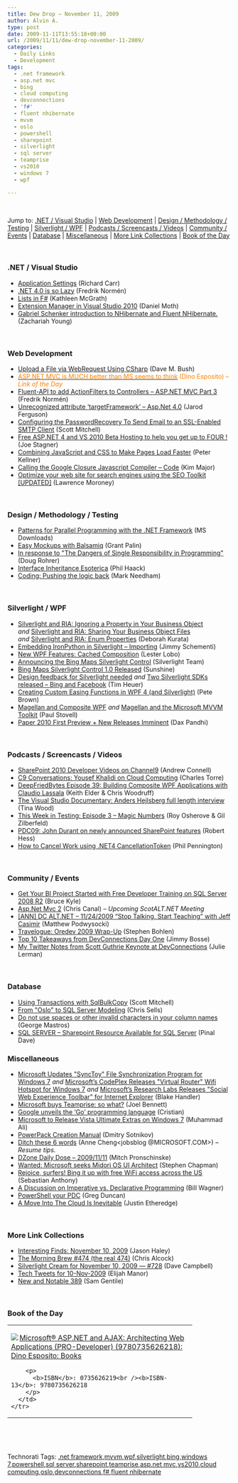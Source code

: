 ```yaml
---
title: Dew Drop – November 11, 2009
author: Alvin A.
type: post
date: 2009-11-11T13:55:18+00:00
url: /2009/11/11/dew-drop-november-11-2009/
categories:
  - Daily Links
  - Development
tags:
  - .net framework
  - asp.net mvc
  - bing
  - cloud computing
  - devconnections
  - 'f#'
  - fluent nhibernate
  - mvvm
  - oslo
  - powershell
  - sharepoint
  - silverlight
  - sql server
  - teamprise
  - vs2010
  - windows 7
  - wpf

---
```

&#160;

Jump to: [.NET / Visual Studio][1] | [Web Development][2] | [Design / Methodology / Testing][3] | [Silverlight / WPF][4] | [Podcasts / Screencasts / Videos][5] | [Community / Events][6] | [Database][7] | [Miscellaneous][8] | [More Link Collections][9] | [Book of the Day][10] 

&#160;

### <a name="dotnet"></a>.NET / Visual Studio

  * [Application Settings][11] (Richard Carr)
  * [.NET 4.0 is so Lazy][12] (Fredrik Normén)
  * [Lists in F#][13] (Kathleen McGrath)
  * [Extension Manager in Visual Studio 2010][14] (Daniel Moth)
  * [Gabriel Schenker introduction to NHibernate and Fluent NHibernate.][15] (Zachariah Young)

&#160;

### <a name="web"></a>Web Development

  * [Upload a File via WebRequest Using CSharp][16] (Dave M. Bush)
  * [<font color="#ff8000">ASP.NET MVC is MUCH better than MS seems to think</font>][17] <font color="#ff8000">(Dino Esposito) <em>– Link of the Day</em></font>
  * [Fluent-API to add ActionFilters to Controllers – ASP.NET MVC Part 3][18] (Fredrik Normén)
  * [Unrecognized attribute ‘targetFramework’ – Asp.Net 4.0][19] (Jarod Ferguson)
  * [Configuring the PasswordRecovery To Send Email to an SSL-Enabled SMTP Client][20] (Scott Mitchell)
  * [Free ASP.NET 4 and VS 2010 Beta Hosting to help you get up to FOUR !][21] (Joe Stagner)
  * [Combining JavaScript and CSS to Make Pages Load Faster][22] (Peter Kellner)
  * [Calling the Google Closure Javascript Compiler &#8211; Code][23] (Kim Major)
  * [Optimize your web site for search engines using the SEO Toolkit [UPDATED]][24] (Lawrence Moroney)

&#160;

### <a name="design"></a>Design / Methodology / Testing

  * [Patterns for Parallel Programming with the .NET Framework][25] (MS Downloads)
  * [Easy Mockups with Balsamiq][26] (Grant Palin)
  * [In response to "The Dangers of Single Responsibility in Programming"][27] (Doug Rohrer)
  * [Interface Inheritance Esoterica][28] (Phil Haack)
  * [Coding: Pushing the logic back][29] (Mark Needham)

&#160;

### <a name="silverlight"></a>Silverlight / WPF

  * [Silverlight and RIA: Ignoring a Property in Your Business Object][30] _and_&#160;[Silverlight and RIA: Sharing Your Business Object Files][31] _and_&#160;[Silverlight and RIA: Enum Properties][32] (Deborah Kurata)
  * [Embedding IronPython in Silverlight &#8211; Importing][33] (Jimmy Schementi)
  * [New WPF Features: Cached Composition][34] (Lester Lobo)
  * [Announcing the Bing Maps Silverlight Control][35] (Silverlight Team)
  * [Bing Maps Silverlight Control 1.0 Released][36] (Sunshine)
  * [Design feedback for Silverlight needed][37] _and_&#160;[Two Silverlight SDKs released – Bing and Facebook][38] (Tim Heuer)
  * [Creating Custom Easing Functions in WPF 4 (and Silverlight)][39] (Pete Brown)
  * [Magellan and Composite WPF][40] _and_&#160;[Magellan and the Microsoft MVVM Toolkit][41] (Paul Stovell)
  * [Paper 2010 First Preview + New Releases Imminent][42] (Dax Pandhi)

&#160;

### <a name="podcasts"></a>Podcasts / Screencasts / Videos

  * [SharePoint 2010 Developer Videos on Channel9][43] (Andrew Connell)
  * [C9 Conversations: Yousef Khalidi on Cloud Computing][44] (Charles Torre)
  * [DeepFriedBytes Episode 39: Building Composite WPF Applications with Claudio Lassala][45] (Keith Elder & Chris Woodruff)
  * [The Visual Studio Documentary: Anders Hejlsberg full length interview][46] (Tina Wood)
  * [This Week in Testing: Episode 3 &#8211; Magic Numbers][47] (Roy Osherove & Gil Zilberfeld)
  * [PDC09: John Durant on newly announced SharePoint features][48] (Robert Hess)
  * [How to Cancel Work using .NET4 CancellationToken][49] (Phil Pennington)

&#160;

### <a name="events"></a>Community / Events

  * [Get Your BI Project Started with Free Developer Training on SQL Server 2008 R2][50] (Bruce Kyle)
  * [Asp.Net Mvc 2][51] (Chris Canal) _– Upcoming ScotALT.NET Meeting_
  * [[ANN] DC ALT.NET – 11/24/2009 “Stop Talking, Start Teaching” with Jeff Casimir][52] (Matthew Podwysocki)
  * [Travelogue: Oredev 2009 Wrap-Up][53] (Stephen Bohlen)
  * [Top 10 Takeaways from DevConnections Day One][54] (Jimmy Bosse)
  * [My Twitter Notes from Scott Guthrie Keynote at DevConnections][55] (Julie Lerman)

&#160;

### <a name="db"></a>Database

  * [Using Transactions with SqlBulkCopy][56] (Scott Mitchell)
  * [From "Oslo" to SQL Server Modeling][57] (Chris Sells)
  * [Do not use spaces or other invalid characters in your column names][58] (George Mastros)
  * [SQL SERVER – Sharepoint Resource Available for SQL Server][59] (Pinal Dave)

<a name="sp"></a>

### <a name="misc"></a>Miscellaneous

  * [Microsoft Updates "SyncToy" File Synchronization Program for Windows 7][60] _and_&#160;[Microsoft&#8217;s CodePlex Releases "Virtual Router" Wifi Hotspot for Windows 7][61] _and_&#160;[Microsoft&#8217;s Research Labs Releases "Social Web Experience Toolbar" for Internet Explorer][62] (Blake Handler)
  * [Microsoft buys Teamprise: so what?][63] (Joel Bennett)
  * [Google unveils the &#8216;Go&#8217; programming language][64] (Cristian)
  * [Microsoft to Release Vista Ultimate Extras on Windows 7][65] (Muhammad Ali)
  * [PowerPack Creation Manual][66] (Dmitry Sotnikov)
  * [Ditch these 6 words][67] (Anne Cheng<jobsblog @MICROSOFT.COM>) _– Resume tips._
  * [DZone Daily Dose &#8211; 2009/11/11][68] (Mitch Pronschinske)
  * [Wanted: Microsoft seeks Midori OS UI Architect][69] (Stephen Chapman)
  * [Rejoice, surfers! Bing it up with free WiFi access across the US][70] (Sebastian Anthony)
  * [A Discussion on Imperative vs. Declarative Programming][71] (Bill Wagner)
  * [PowerShell your PDC][72] (Greg Duncan)
  * [A Move Into The Cloud Is Inevitable][73] (Justin Etheredge)

&#160;

### <a name="links"></a>More Link Collections

  * [Interesting Finds: November 10, 2009][74] (Jason Haley)
  * [The Morning Brew #474 (the real 474)][75] (Chris Alcock)
  * [Silverlight Cream for November 10, 2009 &#8212; #728][76] (Dave Campbell)
  * [Tech Tweets for 10-Nov-2009][77] (Elijah Manor)
  * [New and Notable 389][78] (Sam Gentile)

&#160;

### <a name="book"></a>Book of the Day

<div style="padding-bottom: 0px; margin: 0px; padding-left: 0px; padding-right: 0px; display: inline; float: none; padding-top: 0px" id="scid:7dc1bd33-94bd-46fd-a20b-0131235bcd47:10d14255-bb94-4477-9cfc-e9be525fa740" class="wlWriterSmartContent">
  <table cellspacing="0" cellpadding="2" width="400" border="0" unselectable="on">
    <tr>
      <td valign="top" width="400">
        <p>
          <a title="Microsoft&reg; ASP.NET and AJAX: Architecting Web Applications (PRO-Developer) (9780735626218): Dino Esposito: Books" href="http://www.amazon.com/exec/obidos/ASIN/0735626219/alvinashcraft-20"><img data-recalc-dims="1" decoding="async" src="https://i0.wp.com/images.amazon.com/images/P/0735626219.01.MZZZZZZZ.jpg?w=660" border="0" align="left" style="float:left" />Microsoft&reg; ASP.NET and AJAX: Architecting Web Applications (PRO-Developer) (9780735626218): Dino Esposito: Books</a>
        </p>
        
        <p>
          <b>ISBN</b>: 0735626219<br /><b>ISBN-13</b>: 9780735626218
        </p>
      </td>
    </tr>
  </table>
</div>

&#160;

<div style="padding-bottom: 0px; margin: 0px; padding-left: 0px; padding-right: 0px; display: inline; float: none; padding-top: 0px" id="scid:C16BAC14-9A3D-4c50-9394-FBFEF7A93539:be703dd2-bfd1-488c-96a7-8d1b368f06d7" class="wlWriterSmartContent">
  <!--dotnetkickit-->
</div>

&#160;

<div style="padding-bottom: 0px; margin: 0px; padding-left: 0px; padding-right: 0px; display: inline; float: none; padding-top: 0px" id="scid:0767317B-992E-4b12-91E0-4F059A8CECA8:5ba5e032-9fe3-428f-a5e6-290bf699c9a4" class="wlWriterSmartContent">
  Technorati Tags: <a href="http://technorati.com/tags/.net+framework" rel="tag">.net framework</a>,<a href="http://technorati.com/tags/mvvm" rel="tag">mvvm</a>,<a href="http://technorati.com/tags/wpf" rel="tag">wpf</a>,<a href="http://technorati.com/tags/silverlight" rel="tag">silverlight</a>,<a href="http://technorati.com/tags/bing" rel="tag">bing</a>,<a href="http://technorati.com/tags/windows+7" rel="tag">windows 7</a>,<a href="http://technorati.com/tags/powershell" rel="tag">powershell</a>,<a href="http://technorati.com/tags/sql+server" rel="tag">sql server</a>,<a href="http://technorati.com/tags/sharepoint" rel="tag">sharepoint</a>,<a href="http://technorati.com/tags/teamprise" rel="tag">teamprise</a>,<a href="http://technorati.com/tags/asp.net+mvc" rel="tag">asp.net mvc</a>,<a href="http://technorati.com/tags/vs2010" rel="tag">vs2010</a>,<a href="http://technorati.com/tags/cloud+computing" rel="tag">cloud computing</a>,<a href="http://technorati.com/tags/oslo" rel="tag">oslo</a>,<a href="http://technorati.com/tags/devconnections" rel="tag">devconnections</a>,<a href="http://technorati.com/tags/f%23" rel="tag">f#</a>,<a href="http://technorati.com/tags/fluent+nhibernate" rel="tag">fluent nhibernate</a>
</div>

<div class="wlWriterHeaderFooter" style="margin:0px; padding:0px 0px 0px 0px;">
  <p>
    <br /> </div>

 [1]: https://morningdew-bpc6g3a0fgaxdxcu.eastus2-01.azurewebsites.net/#dotnet
 [2]: https://morningdew-bpc6g3a0fgaxdxcu.eastus2-01.azurewebsites.net/#web
 [3]: https://morningdew-bpc6g3a0fgaxdxcu.eastus2-01.azurewebsites.net/#design
 [4]: https://morningdew-bpc6g3a0fgaxdxcu.eastus2-01.azurewebsites.net/#silverlight
 [5]: https://morningdew-bpc6g3a0fgaxdxcu.eastus2-01.azurewebsites.net/#podcasts
 [6]: https://morningdew-bpc6g3a0fgaxdxcu.eastus2-01.azurewebsites.net/#events
 [7]: https://morningdew-bpc6g3a0fgaxdxcu.eastus2-01.azurewebsites.net/#db
 [8]: https://morningdew-bpc6g3a0fgaxdxcu.eastus2-01.azurewebsites.net/#misc
 [9]: https://morningdew-bpc6g3a0fgaxdxcu.eastus2-01.azurewebsites.net/#links
 [10]: https://morningdew-bpc6g3a0fgaxdxcu.eastus2-01.azurewebsites.net/#book
 [11]: http://feedproxy.google.com/~r/BlackwaspLatestAdditions/~3/Y0F3FpT69qs/ApplicationSettings.aspx
 [12]: http://weblogs.asp.net/fredriknormen/archive/2009/11/10/net-4-0-is-to-lazy.aspx
 [13]: http://channel9.msdn.com/posts/kmcgrath/Lists-in-FSharp/
 [14]: http://feedproxy.google.com/~r/DanielMoth/~3/79Mqsuua-EU/extension-manager-in-visual-studio-2010.html
 [15]: http://feeds.zachariahyoung.com/~r/zachariahyoung/~3/eAuOsh5EoSw/post.aspx
 [16]: http://blog.dmbcllc.com/2009/11/10/upload-a-file-via-webrequest-using-csharp/
 [17]: http://weblogs.asp.net/despos/archive/2009/11/11/asp-net-mvc-is-much-better-than-ms-seems-to-think.aspx
 [18]: http://weblogs.asp.net/fredriknormen/archive/2009/11/10/fluent-api-to-add-actionfilters-to-controllers-asp-net-mvc-part-3.aspx
 [19]: http://elegantcode.com/2009/11/10/unrecognized-attribute-targetframework-asp-net-4-0/
 [20]: http://feedproxy.google.com/~r/ScottOnWriting/~3/oG6G7VrDX84/14030.aspx
 [21]: http://misfitgeek.com/blog/aspnet/free-asp-net-4-and-vs-2010-beta-hosting-to-help-you-get-up-to-four/
 [22]: http://feedproxy.google.com/~r/Peterkellnernet/~3/Y5Vi9P61OkM/
 [23]: http://feedproxy.google.com/~r/netGeek/~3/LIc-WvBUQJs/calling-the-google-closure-javascript-compiler-code.aspx
 [24]: http://blogs.msdn.com/webplatform/archive/2009/11/10/optimize-your-web-site-for-search-engines-using-the-seo-toolkit-updated.aspx
 [25]: http://feedproxy.google.com/~r/MicrosoftDownloadCenter/~3/IIf7ZD9qJ7s/details.aspx
 [26]: http://grantpalin.com/2009/11/10/easy-mockups-with-balsamiq/
 [27]: http://weblogs.asp.net/drohrer/archive/2009/11/10/in-response-to-quot-the-dangers-of-single-responsibility-in-programming-quot.aspx
 [28]: http://haacked.com/archive/2009/11/10/interface-inheritance-esoterica.aspx
 [29]: http://feedproxy.google.com/~r/MarkNeedham/~3/YQWSJ-DYBXY/
 [30]: http://msmvps.com/blogs/deborahk/archive/2009/11/10/silverlight-and-ria-ignoring-a-property-in-your-business-object.aspx
 [31]: http://msmvps.com/blogs/deborahk/archive/2009/11/10/silverlight-and-ria-sharing-your-business-object-files.aspx
 [32]: http://msmvps.com/blogs/deborahk/archive/2009/11/10/silverlight-and-ria-enum-properties.aspx
 [33]: http://feedproxy.google.com/~r/jimmy-thinking/~3/Gm6B-9tu5LY/embedding-ironpython-in-silverlight.html
 [34]: http://blogs.msdn.com/llobo/archive/2009/11/10/new-wpf-features-cached-composition.aspx
 [35]: http://team.silverlight.net/announcement/announcing-the-bing-maps-silverlight-control/
 [36]: http://feedproxy.google.com/~r/liveside/~3/MGacJM3FTe0/bing-maps-silverlight-control-1-0-released.aspx
 [37]: http://feeds.timheuer.com/~r/timheuer/~3/vflamXxw3eE/user-experience-feedback-needed-consumer-feedback.aspx
 [38]: http://feeds.timheuer.com/~r/timheuer/~3/f4ikuOSc0P0/facebook-and-bing-maps-with-silverlight.aspx
 [39]: http://feeds.dzone.com/~r/zones/dotnet/~3/v9O067_-anY/creating-custom-easing
 [40]: http://www.paulstovell.com/magellan-composite-wpf
 [41]: http://www.paulstovell.com/magellan-mvvm-toolkit
 [42]: http://feedproxy.google.com/~r/DaxPandhisBlog/~3/TAeqtqMEKHc/post.aspx
 [43]: http://feedproxy.google.com/~r/AndrewConnell/~3/nwwumRvwIm4/sharepoint-2010-developer-videos-on-channel9.aspx
 [44]: http://channel9.msdn.com/posts/Charles/C9-Conversations-Yousef-Khalidi-on-Cloud-Computing/
 [45]: http://feedproxy.google.com/~r/deepfriedbytes/~3/fl_QM4pqrqM/
 [46]: http://channel9.msdn.com/shows/VisualStudioDocumentary/The-Visual-Studio-Documentary-Anders-Hejlsberg-full-length-interview/
 [47]: http://learn.typemock.com/this-week-in-test/2009/11/11/episode-3-magic-numbers.html
 [48]: http://channel9.msdn.com/shows/The+Knowledge+Chamber/PDC09-John-Durant-on-newly-announced-SharePoint-features/
 [49]: http://channel9.msdn.com/posts/philpenn/How-to-Cancel-Work-using-NET4-CancellationToken/
 [50]: http://blogs.msdn.com/usisvde/archive/2009/11/11/get-your-bi-project-started-with-free-developer-training-on-sql-server-2008-r2.aspx
 [51]: http://scotalt.net/blog/2009/11/11/asp-net-mvc-2/
 [52]: http://codebetter.com/blogs/matthew.podwysocki/archive/2009/11/10/ann-dc-alt-net-11-24-2009-stop-talking-start-teaching-with-jeff-casimir.aspx
 [53]: http://feedproxy.google.com/~r/unhandled-exceptions/~3/Ct8nx4z_0lQ/
 [54]: http://www.thycotic.com/top-10-takeaways-from-devconnections-day-one
 [55]: http://thedatafarm.com/blog/dotnet/my-twitter-notes-from-scott-guthrie-keynote-at-devconnections/
 [56]: http://www.4guysfromrolla.com/articles/111109-1.aspx
 [57]: http://www.sellsbrothers.com/news/showTopic.aspx?ixTopic=2309
 [58]: http://blogs.lessthandot.com/index.php/DataMgmt/DBProgramming/do-not-use-spaces-or-other-invalid-chara
 [59]: http://blog.sqlauthority.com/2009/11/11/sql-server-sharepoint-resource-available-for-sql-server/
 [60]: http://bhandler.spaces.live.com/Blog/cns!70F64BC910C9F7F3!6995.entry
 [61]: http://bhandler.spaces.live.com/Blog/cns!70F64BC910C9F7F3!6996.entry
 [62]: http://bhandler.spaces.live.com/Blog/cns!70F64BC910C9F7F3!6998.entry
 [63]: http://huddledmasses.org/microsoft-buys-teamprise-so-what/
 [64]: http://feedproxy.google.com/~r/tcmagazine/~3/Z9EbRBZSpqA/comments.php
 [65]: http://feedproxy.google.com/~r/RedmondPie/~3/N2JeWh-uIg0/
 [66]: http://dmitrysotnikov.wordpress.com/2009/11/10/powerpack-creation-manual/
 [67]: http://microsoftjobsblog.com/blog/ditchthesesixwords/
 [68]: http://feeds.dzone.com/~r/zones/dotnet/~3/CFhTppLGqis/dzone-daily-dose-20091111
 [69]: http://feedproxy.google.com/~r/msftkitchenfeed/~3/1xnJBl4nVoQ/wanted-microsoft-seeks-midori-os-ui-architect.html
 [70]: http://www.pheedcontent.com/click.phdo?i=6045385064f400d30f431f87a4c91176
 [71]: http://feedproxy.google.com/~r/billwagner/~3/829k3Tn-4os/a-discussion-on-imperative-vs-declarative-programming.aspx
 [72]: http://coolthingoftheday.blogspot.com/2009/11/powershell-your-pdc.html
 [73]: http://www.codethinked.com/post.aspx?id=1b6fa292-89ed-437d-88ad-0bdb3a74d9f2
 [74]: http://jasonhaley.com/blog/post.aspx?id=4cab5e09-e3c7-4ebe-962d-f51adfe867e4
 [75]: http://feedproxy.google.com/~r/ReflectivePerspective/~3/h6-V2SIoCHM/
 [76]: http://geekswithblogs.net/WynApseTechnicalMusings/archive/2009/11/10/136182.aspx
 [77]: http://elijahmanor.com/webdevdotnet/post.aspx?id=ae80cfca-43a4-4da4-925c-5222b87906d9
 [78]: http://feedproxy.google.com/~r/SamGentile/~3/UhjH4y5GC04/